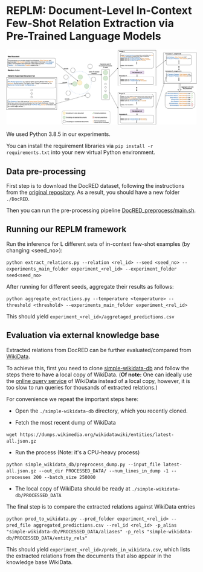 # REPLM: Document-Level In-Context Few-Shot Relation Extraction via Pre-Trained Language Models

![The overview of our REPLM framework](overview.png)

We used Python 3.8.5 in our experiments. 

You can install the requirement libraries via `pip install -r requirements.txt` into your new virtual Python environment.

## Data pre-processing

First step is to download the DocRED dataset, following the instructions from the [original repository](https://github.com/thunlp/DocRED/tree/master). As a result, you should have a new folder `./DocRED`.

Then you can run the pre-processing pipeline [DocRED_preprocess/main.sh](DocRED_preprocess/main.sh).

## Running our REPLM framework

Run the inference for L different sets of in-context few-shot examples (by changing <seed_no>):

`python extract_relations.py --relation <rel_id> --seed <seed_no> --experiments_main_folder experiment_<rel_id> --experiment_folder seed<seed_no>`

After running for different seeds, aggregate their results as follows: 

`python aggregate_extractions.py --temperature <temperature> --threshold <threshold> --experiments_main_folder experiment_<rel_id>`

This should yield `experiment_<rel_id>/aggretaged_predictions.csv`

## Evaluation via external knowledge base

Extracted relations from DocRED can be further evaluated/compared from [WikiData](https://www.wikidata.org/).

To achieve this, first you need to clone [simple-wikidata-db](https://github.com/neelguha/simple-wikidata-db) and follow the steps there to have a local copy of WikiData. 
(**Of note:** One can ideally use the [online query service](https://query.wikidata.org) of WikiData instead of a local copy, however, it is too slow to run queries for thousands of extracted relations.)

For convenience we repeat the important steps here: 

- Open the `./simple-wikidata-db` directory, which you recently cloned.

- Fetch the most recent dump of WikiData

`wget https://dumps.wikimedia.org/wikidatawiki/entities/latest-all.json.gz`

- Run the process (Note: it's a CPU-heavy process)

`python simple_wikidata_db/preprocess_dump.py --input_file latest-all.json.gz --out_dir PROCESSED_DATA/ --num_lines_in_dump -1 --processes 200 --batch_size 250000`

- The local copy of WikiData should be ready at `./simple-wikidata-db/PROCESSED_DATA`

The final step is to compare the extracted relations against WikiData entries

`python pred_to_wikidata.py --pred_folder experiment_<rel_id> --pred_file aggregated_predictions.csv --rel_id <rel_id> -p_alias "simple-wikidata-db/PROCESSED_DATA/aliases" -p_rels "simple-wikidata-db/PROCESSED_DATA/entity_rels"` 

This should yield `experiment_<rel_id>/preds_in_wikidata.csv`, which lists the extracted relations from the documents that also appear in the knowledge base WikiData.